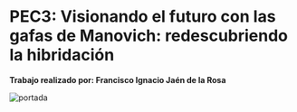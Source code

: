 # PEC3: Visionando el futuro con las gafas de Manovich: redescubriendo la hibridación

**Trabajo realizado por: Francisco Ignacio Jaén de la Rosa** 

![portada]([https://www.google.com/url?sa=i&url=https%3A%2F%2Fwww.pinterest.com%2Fpin%2F660340364101246531%2F&psig=AOvVaw1E92hUm-C3GG3X73ur9wQW&ust=1684967189576000&source=images&cd=vfe&ved=0CBEQjRxqFwoTCPj2qo6-jP8CFQAAAAAdAAAAABAI])
